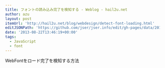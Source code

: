 ```yaml
---
title: フォントの読み込み完了を検知する - Weblog - hail2u.net
author: azu
layout: post
itemUrl: 'http://hail2u.net/blog/webdesign/detect-font-loading.html'
editJSONPath: 'https://github.com/jser/jser.info/edit/gh-pages/data/2013/08/index.json'
date: '2013-08-22T13:46:19+00:00'
tags:
  - JavaScript
  - font
---
```

WebFontをロード完了を検知する方法
